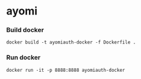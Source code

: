 # ayomi

### Build docker
```
docker build -t ayomiauth-docker -f Dockerfile .
```

### Run docker
```
docker run -it -p 8888:8888 ayomiauth-docker
```
